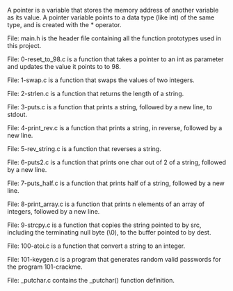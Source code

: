A pointer is a variable that stores the memory address of another variable as its value. A pointer variable points to a data type (like int) of the same type, and is created with the * operator.

File: main.h is the header file containing all the function prototypes used in this project.

File: 0-reset_to_98.c is a function that takes a pointer to an int as parameter and updates the value it points to to 98.

File: 1-swap.c is a function that swaps the values of two integers.

File: 2-strlen.c is a function that returns the length of a string.

File: 3-puts.c is a function that prints a string, followed by a new line, to stdout.

File: 4-print_rev.c is a function that prints a string, in reverse, followed by a new line.

File: 5-rev_string.c is a function that reverses a string.

File: 6-puts2.c is a function that prints one char out of 2 of a string, followed by a new line.

File: 7-puts_half.c is a function that prints half of a string, followed by a new line.

File: 8-print_array.c is a function that prints n elements of an array of integers, followed by a new line.

File: 9-strcpy.c is a function that copies the string pointed to by src, including the terminating null byte (\0), to the buffer pointed to by dest.

File: 100-atoi.c is a function that convert a string to an integer.

File: 101-keygen.c is a program that generates random valid passwords for the program 101-crackme.

File: _putchar.c contains the _putchar() function definition.
